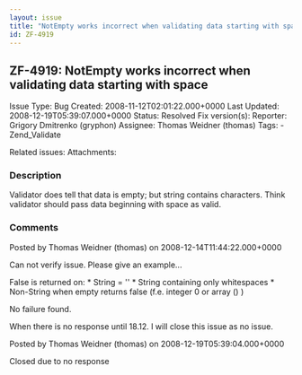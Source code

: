 ```yaml
---
layout: issue
title: "NotEmpty works incorrect when validating data starting with space"
id: ZF-4919
---
```


ZF-4919: NotEmpty works incorrect when validating data starting with space
--------------------------------------------------------------------------

 Issue Type: Bug Created: 2008-11-12T02:01:22.000+0000 Last Updated: 2008-12-19T05:39:07.000+0000 Status: Resolved Fix version(s): 
 Reporter:  Grigory Dmitrenko (gryphon)  Assignee:  Thomas Weidner (thomas)  Tags: - Zend\_Validate
 
 Related issues: 
 Attachments: 
### Description

Validator does tell that data is empty; but string contains characters. Think validator should pass data beginning with space as valid.

 

 

### Comments

Posted by Thomas Weidner (thomas) on 2008-12-14T11:44:22.000+0000

Can not verify issue. Please give an example...

False is returned on: \* String = '' \* String containing only whitespaces \* Non-String when empty returns false (f.e. integer 0 or array () )

No failure found.

When there is no response until 18.12. I will close this issue as no issue.

 

 

Posted by Thomas Weidner (thomas) on 2008-12-19T05:39:04.000+0000

Closed due to no response

 

 